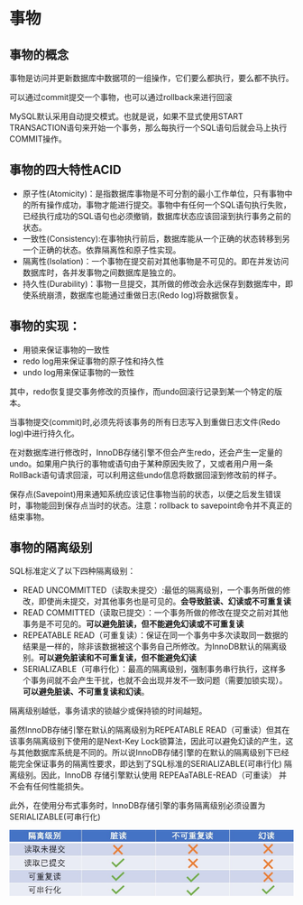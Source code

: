 
# 事物

## 事物的概念

事物是访问并更新数据库中数据项的一组操作，它们要么都执行，要么都不执行。

可以通过commit提交一个事物，也可以通过rollback来进行回滚

MySQL默认采用自动提交模式。也就是说，如果不显式使用START TRANSACTION语句来开始一个事务，那么每执行一个SQL语句后就会马上执行COMMIT操作。

## 事物的四大特性ACID

* 原子性(Atomicity)：是指数据库事物是不可分割的最小工作单位，只有事物中的所有操作成功，事物才能进行提交。事物中有任何一个SQL语句执行失败，已经执行成功的SQL语句也必须撤销，数据库状态应该回滚到执行事务之前的状态。
* 一致性(Consistency):在事物执行前后，数据库能从一个正确的状态转移到另一个正确的状态。依靠隔离性和原子性实现。
* 隔离性(Isolation)：一个事物在提交前对其他事物是不可见的。即在并发访问数据库时，各并发事物之间数据库是独立的。
* 持久性(Durability)：事物一旦提交，其所做的修改会永远保存到数据库中，即使系统崩溃，数据库也能通过重做日志(Redo log)将数据恢复。

## 事物的实现：
* 用锁来保证事物的一致性
* redo log用来保证事物的原子性和持久性
* undo log用来保证事物的一致性

其中，redo恢复提交事务修改的页操作，而undo回滚行记录到某一个特定的版本。

当事物提交(commit)时,必须先将该事务的所有日志写入到重做日志文件(Redo log)中进行持久化。

在对数据库进行修改时，InnoDB存储引擎不但会产生redo，还会产生一定量的undo。如果用户执行的事物或语句由于某种原因失败了，又或者用户用一条RollBack语句请求回滚，可以利用这些undo信息将数据回滚到修改前的样子。

保存点(Savepoint)用来通知系统应该记住事物当前的状态，以便之后发生错误时，事物能回到保存点当时的状态。注意：rollback to savepoint命令并不真正的结束事物。

## 事物的隔离级别
SQL标准定义了以下四种隔离级别：
* READ UNCOMMITTED（读取未提交）:最低的隔离级别，一个事务所做的修改，即使尚未提交，对其他事务也是可见的。**会导致脏读、幻读或不可重复读**
* READ COMMITTED（读取已提交）：一个事务所做的修改在提交之前对其他事务是不可见的。**可以避免脏读，但不能避免幻读或不可重复读**
* REPEATABLE READ（可重复读）：保证在同一个事务中多次读取同一数据的结果是一样的，除非该数据被这个事务自己所修改。为InnoDB默认的隔离级别。**可以避免脏读和不可重复读，但不能避免幻读**
* SERIALIZABLE（可串行化）：最高的隔离级别，强制事务串行执行，这样多个事务间就不会产生干扰，也就不会出现并发不一致问题（需要加锁实现）。**可以避免脏读、不可重复读和幻读**。

隔离级别越低，事务请求的锁越少或保持锁的时间越短。

虽然InnoDB存储引擎在默认的隔离级别为REPEATABLE READ（可重读）但其在该事务隔离级别下使用的是Next-Key Lock锁算法，因此可以避免幻读的产生，这与其他数据库系统是不同的。所以说InnoDB存储引擎的在默认的隔离级别下已经能完全保证事务的隔离性要求，即达到了SQL标准的SERIALIZABLE(可串行化) 隔离级别。因此，InnoDB 存储引擎默认使用 REPEAaTABLE-READ（可重读） 并不会有任何性能损失。

此外，在使用分布式事务时，InnoDB存储引擎的事务隔离级别必须设置为SERIALIZABLE(可串行化)

![](隔离级别.jpg)